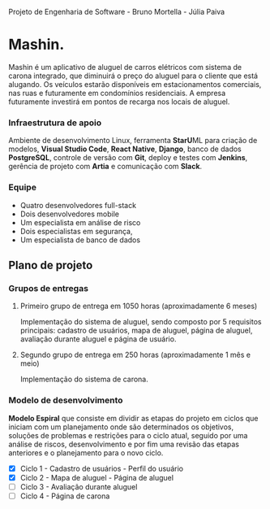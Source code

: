 Projeto de Engenharia de Software - Bruno Mortella - Júlia Paiva
# Mashin.
Mashin é um aplicativo de aluguel de carros elétricos com sistema de carona integrado, que diminuirá o preço do aluguel para o cliente que está alugando. Os veículos estarão disponíveis em estacionamentos comerciais, nas ruas e futuramente em condomínios residenciais. A empresa futuramente investirá em pontos de recarga nos locais de aluguel.

### Infraestrutura de apoio
Ambiente de desenvolvimento Linux, ferramenta **StarU**ML para criação de modelos, **Visual Studio Code**, **React Native**, **Django**, banco de dados **PostgreSQL**, controle de versão com **Git**, deploy e testes com **Jenkins**, gerência de projeto com **Artia** e comunicação com **Slack**.

###	Equipe
- Quatro desenvolvedores full-stack
- Dois desenvolvedores mobile
- Um especialista em análise de risco
- Dois especialistas em segurança,
- Um especialista de banco de dados 

## Plano de projeto

### Grupos de entregas 
1. Primeiro grupo de entrega em 1050 horas (aproximadamente 6 meses)

    Implementação do sistema de aluguel, sendo composto por 5 requisitos principais: cadastro de usuários, mapa de aluguel, página de aluguel, avaliação durante aluguel e página de usuário. 

2. Segundo grupo de entrega em 250 horas (aproximadamente 1 mês e meio)

    Implementação do sistema de carona.

### Modelo de desenvolvimento
**Modelo Espiral** que consiste em dividir as etapas do projeto em ciclos que iniciam com um planejamento onde são determinados os objetivos, soluções de problemas e restrições para o ciclo atual, seguido por uma análise de riscos, desenvolvimento e por fim uma revisão das etapas anteriores e o planejamento para o novo ciclo.

- [x] Ciclo 1
      - Cadastro de usuários
      -	Perfil do usuário
- [x] Ciclo 2
      - Mapa de aluguel
      - Página de aluguel
- [ ] Ciclo 3
      - Avaliação durante aluguel
- [ ] Ciclo 4
      - Página de carona
